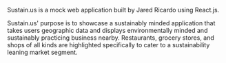 Sustain.us is a mock web application built by Jared Ricardo using React.js. 

Sustain.us' purpose is to showcase a sustainably minded application that takes users geographic data and displays environmentally minded and sustainably practicing business nearby. Restaurants, grocery stores, and shops of all kinds are highlighted specifically to cater to a sustainability leaning market segment. 
